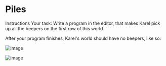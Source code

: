 # Piles

Instructions
Your task: Write a program in the editor, that makes Karel pick up all the beepers on the first row of this world.

After your program finishes, Karel's world should have no beepers, like so:

![image](https://user-images.githubusercontent.com/97858274/235157746-09a2de2b-22ec-4343-9e4d-4a30f15b67f3.png)

![image](https://user-images.githubusercontent.com/97858274/235157681-44b0e78c-0675-40a0-bf33-c24cb0a16fe3.png)
